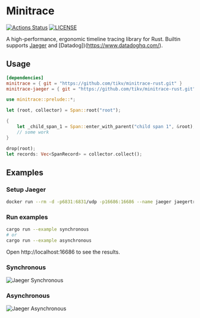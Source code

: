 # Minitrace
[![Actions Status](https://github.com/tikv/minitrace-rust/workflows/CI/badge.svg)](https://github.com/tikv/minitrace-rust/actions)
[![LICENSE](https://img.shields.io/github/license/tikv/minitrace-rust.svg)](https://github.com/tikv/minitrace-rust/blob/master/LICENSE)

A high-performance, ergonomic timeline tracing library for Rust. Builtin supports [Jaeger](https://www.jaegertracing.io/) and [Datadog])(https://www.datadoghq.com/).

## Usage

```toml
[dependencies]
minitrace = { git = "https://github.com/tikv/minitrace-rust.git" }
minitrace-jaeger = { git = "https://github.com/tikv/minitrace-rust.git" }
```

```rust
use minitrace::prelude::*;

let (root, collector) = Span::root("root");

{
    let _child_span_1 = Span::enter_with_parent("child span 1", &root);
    // some work
}

drop(root);
let records: Vec<SpanRecord> = collector.collect();
```

## Examples

### Setup Jaeger

```sh
docker run --rm -d -p6831:6831/udp -p16686:16686 --name jaeger jaegertracing/all-in-one:latest
```

### Run examples

```sh
cargo run --example synchronous
# or
cargo run --example asynchronous
```

Open http://localhost:16686 to see the results.

### Synchronous

![Jaeger Synchronous](img/jaeger-synchronous.png)

### Asynchronous

![Jaeger Asynchronous](img/jaeger-asynchronous.png)
